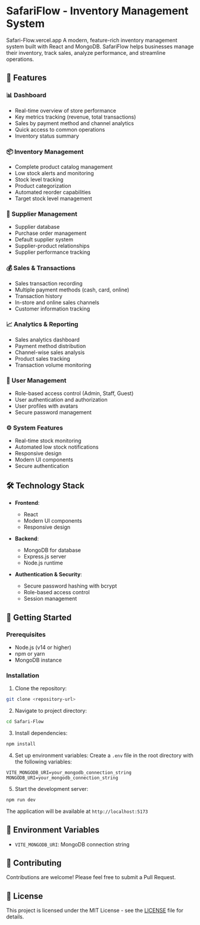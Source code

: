 # SafariFlow - Inventory Management System

Safari-Flow.vercel.app
A modern, feature-rich inventory management system built with React and MongoDB. SafariFlow helps businesses manage their inventory, track sales, analyze performance, and streamline operations.

## 🌟 Features

### 📊 Dashboard
- Real-time overview of store performance
- Key metrics tracking (revenue, total transactions)
- Sales by payment method and channel analytics
- Quick access to common operations
- Inventory status summary

### 📦 Inventory Management
- Complete product catalog management
- Low stock alerts and monitoring
- Stock level tracking
- Product categorization
- Automated reorder capabilities
- Target stock level management

### 🤝 Supplier Management
- Supplier database
- Purchase order management
- Default supplier system
- Supplier-product relationships
- Supplier performance tracking

### 💰 Sales & Transactions
- Sales transaction recording
- Multiple payment methods (cash, card, online)
- Transaction history
- In-store and online sales channels
- Customer information tracking

### 📈 Analytics & Reporting
- Sales analytics dashboard
- Payment method distribution
- Channel-wise sales analysis
- Product sales tracking
- Transaction volume monitoring

### 👥 User Management
- Role-based access control (Admin, Staff, Guest)
- User authentication and authorization
- User profiles with avatars
- Secure password management

### ⚙️ System Features
- Real-time stock monitoring
- Automated low stock notifications
- Responsive design
- Modern UI components
- Secure authentication

## 🛠️ Technology Stack

- **Frontend**:
  - React
  - Modern UI components
  - Responsive design

- **Backend**:
  - MongoDB for database
  - Express.js server
  - Node.js runtime

- **Authentication & Security**:
  - Secure password hashing with bcrypt
  - Role-based access control
  - Session management

## 🚀 Getting Started

### Prerequisites
- Node.js (v14 or higher)
- npm or yarn
- MongoDB instance

### Installation

1. Clone the repository:
```bash
git clone <repository-url>
```

2. Navigate to project directory:
```bash
cd Safari-Flow
```

3. Install dependencies:
```bash
npm install
```

4. Set up environment variables:
Create a `.env` file in the root directory with the following variables:
```env
VITE_MONGODB_URI=your_mongodb_connection_string
MONGODB_URI=your_mongodb_connection_string
```

5. Start the development server:
```bash
npm run dev
```

The application will be available at `http://localhost:5173`

## 🔐 Environment Variables

- `VITE_MONGODB_URI`: MongoDB connection string

## 🤝 Contributing

Contributions are welcome! Please feel free to submit a Pull Request.

## 📄 License

This project is licensed under the MIT License - see the [LICENSE](LICENSE) file for details.
